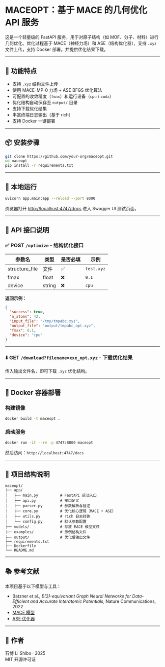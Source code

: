 # MACEOPT：基于 MACE 的几何优化 API 服务

这是一个轻量级的 FastAPI 服务，用于对原子结构（如 MOF、分子、材料）进行几何优化。优化过程基于 MACE（神经力场）和 ASE（结构优化器），支持 `.xyz` 文件上传，支持 Docker 部署，并提供优化结果下载。

---

## 🚀 功能特点

- 支持 `.xyz` 结构文件上传
- 使用 MACE-MP-0 力场 + ASE BFGS 优化算法
- 可配置的收敛精度（`fmax`）和运行设备（`cpu` / `cuda`）
- 优化结构自动保存至 `output/` 目录
- 支持下载优化结果
- 丰富终端日志输出（基于 rich）
- 支持 Docker 一键部署

---

## 📦 安装步骤

```bash
git clone https://github.com/your-org/maceopt.git
cd maceopt
pip install -r requirements.txt
```

---

## 🧪 本地运行

```bash
uvicorn app.main:app --reload --port 8000
```

浏览器打开 [http://localhost:4747/docs](http://localhost:4747/docs) 进入 Swagger UI 测试页面。

---

## 🔁 API 接口说明

### ✅ POST `/optimize` - 结构优化接口

| 参数名          | 类型     | 是否必填 | 示例         |
|------------------|----------|----------|--------------|
| structure_file   | 文件     | ✅       | `test.xyz`   |
| fmax             | float    | ❌       | `0.1`        |
| device           | string   | ❌       | `cpu`        |

**返回示例：**

```json
{
  "success": true,
  "n_atoms": 42,
  "input_file": "/tmp/tmpabc.xyz",
  "output_file": "output/tmpabc_opt.xyz",
  "fmax": 0.1,
  "device": "cpu"
}
```

---

### ⬇️ GET `/download?filename=xxx_opt.xyz` - 下载优化结果

传入输出文件名，即可下载 `.xyz` 优化结构。

---

## 🐳 Docker 容器部署

### 构建镜像

```bash
docker build -t maceopt .
```

### 启动服务

```bash
docker run -it --rm -p 4747:8000 maceopt
```

然后访问：`http://localhost:4747/docs`

---

## 📁 项目结构说明

```
maceopt/
├── app/
│   ├── main.py          # FastAPI 启动入口
│   ├── api.py           # 接口定义
│   ├── parser.py        # 参数解析与验证
│   ├── core.py          # 优化核心逻辑（MACE + ASE）
│   ├── utils.py         # rich 日志封装
│   └── config.py        # 默认参数配置
├── models/              # 存放 MACE 模型文件
├── examples/            # 示例结构文件
├── output/              # 优化后输出文件
├── requirements.txt
├── Dockerfile
└── README.md
```

---

## 📚 参考文献

本项目基于以下模型与工具：

- Batzner et al., *E(3)-equivariant Graph Neural Networks for Data-Efficient and Accurate Interatomic Potentials*, Nature Communications, 2022
- [MACE 模型](https://github.com/ACEsuit/mace)
- [ASE 优化器](https://wiki.fysik.dtu.dk/ase/)

---

## 👤 作者

石博 Li Shibo · 2025  
MIT 开源许可证

